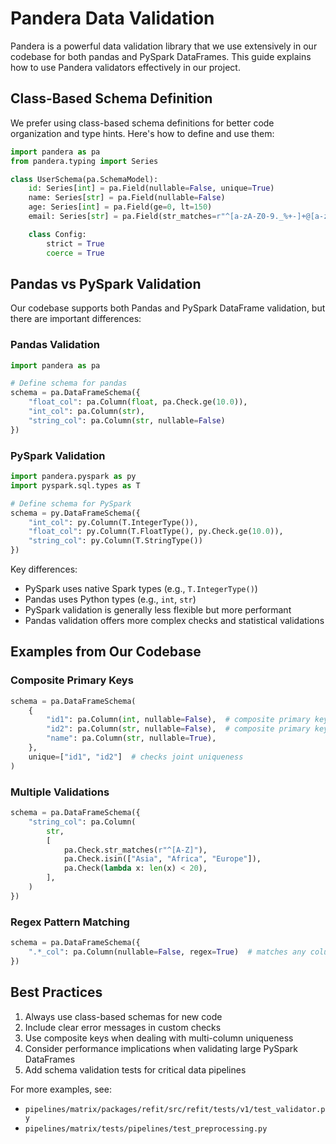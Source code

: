 # Pandera Data Validation

Pandera is a powerful data validation library that we use extensively in our codebase for both pandas and PySpark DataFrames. This guide explains how to use Pandera validators effectively in our project.

## Class-Based Schema Definition

We prefer using class-based schema definitions for better code organization and type hints. Here's how to define and use them:

```python
import pandera as pa
from pandera.typing import Series

class UserSchema(pa.SchemaModel):
    id: Series[int] = pa.Field(nullable=False, unique=True)
    name: Series[str] = pa.Field(nullable=False)
    age: Series[int] = pa.Field(ge=0, lt=150)
    email: Series[str] = pa.Field(str_matches=r"^[a-zA-Z0-9._%+-]+@[a-zA-Z0-9.-]+\.[a-zA-Z]{2,}$")

    class Config:
        strict = True
        coerce = True
```

## Pandas vs PySpark Validation

Our codebase supports both Pandas and PySpark DataFrame validation, but there are important differences:

### Pandas Validation
```python
import pandera as pa

# Define schema for pandas
schema = pa.DataFrameSchema({
    "float_col": pa.Column(float, pa.Check.ge(10.0)),
    "int_col": pa.Column(str),
    "string_col": pa.Column(str, nullable=False)
})
```

### PySpark Validation
```python
import pandera.pyspark as py
import pyspark.sql.types as T

# Define schema for PySpark
schema = py.DataFrameSchema({
    "int_col": py.Column(T.IntegerType()),
    "float_col": py.Column(T.FloatType(), py.Check.ge(10.0)),
    "string_col": py.Column(T.StringType())
})
```

Key differences:
- PySpark uses native Spark types (e.g., `T.IntegerType()`)
- Pandas uses Python types (e.g., `int`, `str`)
- PySpark validation is generally less flexible but more performant
- Pandas validation offers more complex checks and statistical validations

## Examples from Our Codebase

### Composite Primary Keys
```python
schema = pa.DataFrameSchema(
    {
        "id1": pa.Column(int, nullable=False),  # composite primary key
        "id2": pa.Column(str, nullable=False),  # composite primary key
        "name": pa.Column(str, nullable=True),
    },
    unique=["id1", "id2"]  # checks joint uniqueness
)
```

### Multiple Validations
```python
schema = pa.DataFrameSchema({
    "string_col": pa.Column(
        str,
        [
            pa.Check.str_matches(r"^[A-Z]"),
            pa.Check.isin(["Asia", "Africa", "Europe"]),
            pa.Check(lambda x: len(x) < 20),
        ],
    )
})
```

### Regex Pattern Matching
```python
schema = pa.DataFrameSchema({
    ".*_col": pa.Column(nullable=False, regex=True)  # matches any column ending with '_col'
})
```

## Best Practices

1. Always use class-based schemas for new code
2. Include clear error messages in custom checks
3. Use composite keys when dealing with multi-column uniqueness
4. Consider performance implications when validating large PySpark DataFrames
5. Add schema validation tests for critical data pipelines

For more examples, see:
- `pipelines/matrix/packages/refit/src/refit/tests/v1/test_validator.py`
- `pipelines/matrix/tests/pipelines/test_preprocessing.py` 
